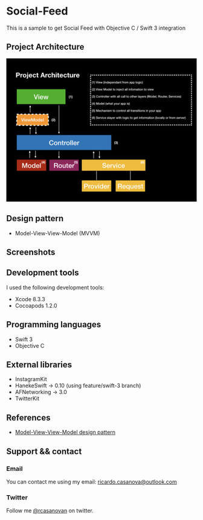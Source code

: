 # Social-Feed
This is a sample to get Social Feed with Objective C / Swift 3 integration

## Project Architecture 
![alt tag](https://github.com/rcasanovan/Social-Feed/blob/master/presentation/images/projectArchitecture.jpeg?raw=true)

## Design pattern
* Model-View-View-Model (MVVM)

## Screenshots

## Development tools

I used the following development tools:

* Xcode 8.3.3
* Cocoapods 1.2.0

## Programming languages

* Swift 3
* Objective C

## External libraries

* InstagramKit
* HanekeSwift -> 0.10 (using feature/swift-3 branch)
* AFNetworking -> 3.0
* TwitterKit

## References

* [Model-View-View-Model design pattern](https://en.wikipedia.org/wiki/Model–view–viewmodel)

## Support && contact

### Email

You can contact me using my email: ricardo.casanova@outlook.com

### Twitter

Follow me [@rcasanovan](http://twitter.com/rcasanovan) on twitter.